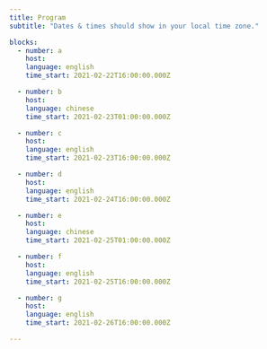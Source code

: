 ```yaml
---
title: Program
subtitle: "Dates & times should show in your local time zone."

blocks: 
  - number: a
    host: 
    language: english
    time_start: 2021-02-22T16:00:00.000Z

  - number: b
    host:
    language: chinese
    time_start: 2021-02-23T01:00:00.000Z

  - number: c
    host: 
    language: english
    time_start: 2021-02-23T16:00:00.000Z

  - number: d
    host:
    language: english
    time_start: 2021-02-24T16:00:00.000Z

  - number: e
    host:
    language: chinese
    time_start: 2021-02-25T01:00:00.000Z

  - number: f
    host: 
    language: english
    time_start: 2021-02-25T16:00:00.000Z

  - number: g
    host: 
    language: english
    time_start: 2021-02-26T16:00:00.000Z

---
```




